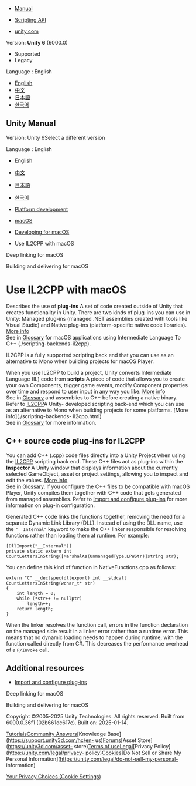 [](https://docs.unity3d.com)

  * [Manual](../Manual/index.html)
  * [Scripting API](../ScriptReference/index.html)

  * [unity.com](https://unity.com/)

Version: **Unity 6** (6000.0)

  * Supported
  * Legacy

Language : English

  * [English](/Manual/macOSIL2CPPScriptingBackend.html)
  * [中文](/cn/current/Manual/macOSIL2CPPScriptingBackend.html)
  * [日本語](/ja/current/Manual/macOSIL2CPPScriptingBackend.html)
  * [한국어](/kr/current/Manual/macOSIL2CPPScriptingBackend.html)

[](https://docs.unity3d.com)

## Unity Manual

Version: Unity 6Select a different version

Language : English

  * [English](/Manual/macOSIL2CPPScriptingBackend.html)
  * [中文](/cn/current/Manual/macOSIL2CPPScriptingBackend.html)
  * [日本語](/ja/current/Manual/macOSIL2CPPScriptingBackend.html)
  * [한국어](/kr/current/Manual/macOSIL2CPPScriptingBackend.html)

  * [Platform development ](PlatformSpecific.html)
  * [macOS](AppleMac.html)
  * [Developing for macOS](macosdevelopment.html)
  * Use IL2CPP with macOS

[](deep-linking-macos.html)

Deep linking for macOS

[](macos-delivery.html)

Building and delivering for macOS

# Use IL2CPP with macOS

Describes the use of **plug-ins** A set of code created outside of Unity that
creates functionality in Unity. There are two kinds of plug-ins you can use in
Unity: Managed plug-ins (managed .NET assemblies created with tools like
Visual Studio) and Native plug-ins (platform-specific native code libraries).
[More info](./plug-ins.html)  
See in [Glossary](Glossary.html#Plug-in) for macOS applications using
Intermediate Language To C++ (./scripting-backends-il2cpp).

IL2CPP is a fully supported scripting back end that you can use as an
alternative to Mono when building projects for macOS Player.

When you use IL2CPP to build a project, Unity converts Intermediate Language
(IL) code from **scripts** A piece of code that allows you to create your own
Components, trigger game events, modify Component properties over time and
respond to user input in any way you like. [More info](creating-scripts.html)  
See in [Glossary](Glossary.html#Scripts) and assemblies to C++ before creating
a native binary. Refer to [IL2CPP](./scripting-backends-il2cpp.html)A Unity-
developed scripting back-end which you can use as an alternative to Mono when
building projects for some platforms. [More info](./scripting-backends-
il2cpp.html)  
See in [Glossary](Glossary.html#IL2CPP) for more information.

## C++ source code plug-ins for IL2CPP

You can add C++ (.cpp) code files directly into a Unity Project when using the
[IL2CPP](./scripting-backends-il2cpp.html) scripting back end. These C++ files
act as plug-ins within the **Inspector** A Unity window that displays
information about the currently selected GameObject, asset or project
settings, allowing you to inspect and edit the values. [More
info](UsingTheInspector.html)  
See in [Glossary](Glossary.html#Inspector). If you configure the C++ files to
be compatible with macOS Player, Unity compiles them together with C++ code
that gets generated from managed assemblies. Refer to [Import and configure
plug-ins](plug-in-inspector.html) for more information on plug-in
configuration.

Generated C++ code links the functions together, removing the need for a
separate Dynamic Link Library (DLL). Instead of using the DLL name, use the
`"__Internal"` keyword to make the C++ linker responsible for resolving
functions rather than loading them at runtime. For example:

    
    
    [DllImport("__Internal")]
    private static extern int
    CountLettersInString([MarshalAs(UnmanagedType.LPWStr)]string str);
    

You can define this kind of function in NativeFunctions.cpp as follows:

    
    
    extern "C" __declspec(dllexport) int __stdcall CountLettersInString(wchar_t* str)
    {
        int length = 0;
        while (*str++ != nullptr)
            length++;
        return length;
    }
    

When the linker resolves the function call, errors in the function declaration
on the managed side result in a linker error rather than a runtime error. This
means that no dynamic loading needs to happen during runtime, with the
function called directly from C#. This decreases the performance overhead of a
`P/Invoke` call.

## Additional resources

  * [Import and configure plug-ins](plug-in-inspector.html)

[](deep-linking-macos.html)

Deep linking for macOS

[](macos-delivery.html)

Building and delivering for macOS

Copyright ©2005-2025 Unity Technologies. All rights reserved. Built from
6000.0.36f1 (02b661dc617c). Built on: 2025-01-14.

[Tutorials](https://learn.unity.com/)[Community
Answers](https://answers.unity3d.com)[Knowledge
Base](https://support.unity3d.com/hc/en-
us)[Forums](https://forum.unity3d.com)[Asset Store](https://unity3d.com/asset-
store)[Terms of
use](https://docs.unity3d.com/Manual/TermsOfUse.html)[Legal](https://unity.com/legal)[Privacy
Policy](https://unity.com/legal/privacy-
policy)[Cookies](https://unity.com/legal/cookie-policy)[Do Not Sell or Share
My Personal Information](https://unity.com/legal/do-not-sell-my-personal-
information)

[Your Privacy Choices (Cookie Settings)](javascript:void\(0\);)


